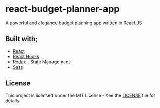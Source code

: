 # react-budget-planner-app

A powerful and elegance budget planning app written in React.JS

## Built with;

- [React](https://tr.reactjs.org/)
- [React Hooks](https://reactjs.org/docs/hooks-intro.html)
- [Redux](https://redux.js.org/) - State Management
- [Sass](https://sass-lang.com/)

## License

This project is licensed under the MIT License - see the [LICENSE](LICENSE) file for details
